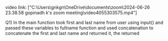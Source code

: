 video link: ["C:\Users\gnkgn\OneDrive\documents\zoom\2024-06-26 23.38.58 gopinadh k's zoom meeting\video4055303575.mp4"]


Q1) In the main function took first and last name from user using input() and passed these variables to fullname function and used concatenation to concatenate the first and last name and returned it, the returned 

